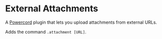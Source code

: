 # External Attachments

A [Powercord](https://github.com/powercord-org/powercord) plugin that lets you upload attachments from external URLs.

Adds the command `.attachment [URL]`.